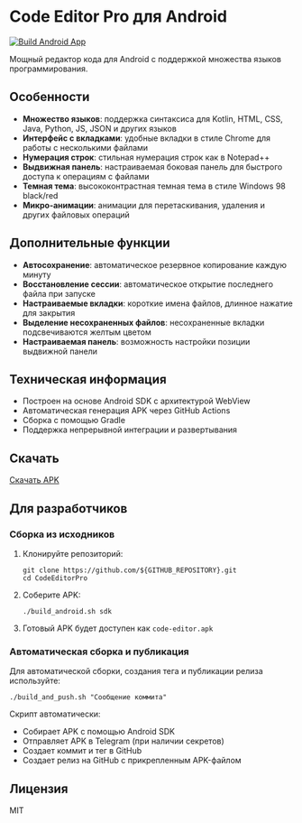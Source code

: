 # Code Editor Pro для Android

[![Build Android App](https://github.com/${GITHUB_REPOSITORY}/actions/workflows/build_app.yml/badge.svg)](https://github.com/${GITHUB_REPOSITORY}/actions/workflows/build_app.yml)

Мощный редактор кода для Android с поддержкой множества языков программирования.

## Особенности

- **Множество языков**: поддержка синтаксиса для Kotlin, HTML, CSS, Java, Python, JS, JSON и других языков
- **Интерфейс с вкладками**: удобные вкладки в стиле Chrome для работы с несколькими файлами
- **Нумерация строк**: стильная нумерация строк как в Notepad++
- **Выдвижная панель**: настраиваемая боковая панель для быстрого доступа к операциям с файлами
- **Темная тема**: высококонтрастная темная тема в стиле Windows 98 black/red
- **Микро-анимации**: анимации для перетаскивания, удаления и других файловых операций

## Дополнительные функции

- **Автосохранение**: автоматическое резервное копирование каждую минуту
- **Восстановление сессии**: автоматическое открытие последнего файла при запуске
- **Настраиваемые вкладки**: короткие имена файлов, длинное нажатие для закрытия
- **Выделение несохраненных файлов**: несохраненные вкладки подсвечиваются желтым цветом
- **Настраиваемая панель**: возможность настройки позиции выдвижной панели

## Техническая информация

- Построен на основе Android SDK с архитектурой WebView
- Автоматическая генерация APK через GitHub Actions
- Сборка с помощью Gradle
- Поддержка непрерывной интеграции и развертывания

## Скачать

[Скачать APK](https://github.com/${GITHUB_REPOSITORY}/releases/latest/download/code-editor.apk)

## Для разработчиков

### Сборка из исходников

1. Клонируйте репозиторий:
   ```
   git clone https://github.com/${GITHUB_REPOSITORY}.git
   cd CodeEditorPro
   ```

2. Соберите APK:
   ```
   ./build_android.sh sdk
   ```

3. Готовый APK будет доступен как `code-editor.apk`

### Автоматическая сборка и публикация

Для автоматической сборки, создания тега и публикации релиза используйте:

```
./build_and_push.sh "Сообщение коммита"
```

Скрипт автоматически:
- Собирает APK с помощью Android SDK
- Отправляет APK в Telegram (при наличии секретов)
- Создает коммит и тег в GitHub
- Создает релиз на GitHub с прикрепленным APK-файлом

## Лицензия

MIT